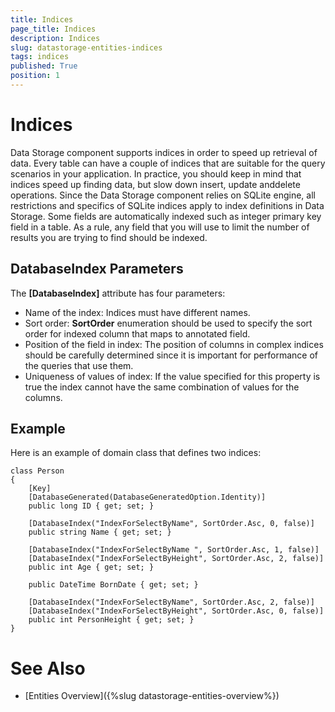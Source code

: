 ```yaml
---
title: Indices
page_title: Indices
description: Indices
slug: datastorage-entities-indices
tags: indices
published: True
position: 1
---
```


# Indices

Data Storage component supports indices in order to speed up retrieval of data. Every table can have a couple of indices that are suitable for the query scenarios in your application. In practice, you should keep in mind that indices speed up finding data, but slow down insert, update anddelete operations. Since the Data Storage component relies on SQLite engine, all restrictions and specifics of SQLite indices apply to index definitions in Data Storage. Some fields are automatically indexed such as integer primary key field in a table. As a rule, any field that you will use to limit the number of results you are trying to find should be indexed.

## DatabaseIndex Parameters

The **[DatabaseIndex]** attribute has four parameters:

* Name of the index: Indices must have different names.
* Sort order: **SortOrder** enumeration should be used to specify the sort order for indexed column that maps to annotated field.
* Position of the field in index: The position of columns in complex indices should be carefully determined since it is important for performance of the queries that use them.
* Uniqueness of values of index: If the value specified for this property is true the index cannot have the same combination of values for the columns.

## Example

Here is an example of domain class that defines two indices:
	
	class Person
	{
		[Key]
		[DatabaseGenerated(DatabaseGeneratedOption.Identity)]
		public long ID { get; set; }
		
		[DatabaseIndex("IndexForSelectByName", SortOrder.Asc, 0, false)]
		public string Name { get; set; }
		
		[DatabaseIndex("IndexForSelectByName ", SortOrder.Asc, 1, false)]
		[DatabaseIndex("IndexForSelectByHeight", SortOrder.Asc, 2, false)]
		public int Age { get; set; }
		
		public DateTime BornDate { get; set; }
		
		[DatabaseIndex("IndexForSelectByName", SortOrder.Asc, 2, false)]
		[DatabaseIndex("IndexForSelectByHeight", SortOrder.Asc, 0, false)]
		public int PersonHeight { get; set; }
	}

# See Also

 * [Entities Overview]({%slug datastorage-entities-overview%})

